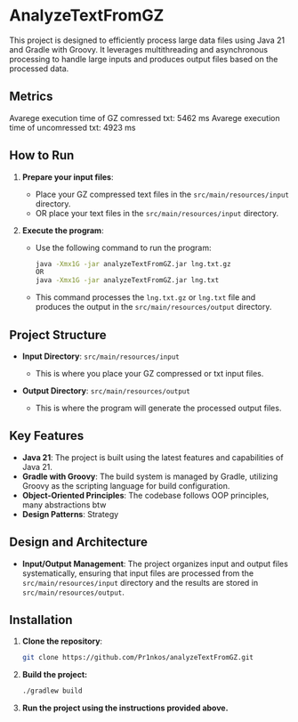 # AnalyzeTextFromGZ

This project is designed to efficiently process large data files using Java 21 and Gradle with Groovy. It leverages multithreading and asynchronous processing to handle large inputs and produces output files based on the processed data.

## Metrics
Avarege execution time of GZ comressed txt: 5462 ms
Avarege execution time of uncomressed txt: 4923 ms

## How to Run

1. **Prepare your input files**:
   - Place your GZ compressed text files in the `src/main/resources/input` directory.
   - OR place your text files in the `src/main/resources/input` directory.

2. **Execute the program**:
   - Use the following command to run the program:
     ```bash
     java -Xmx1G -jar analyzeTextFromGZ.jar lng.txt.gz
     OR
     java -Xmx1G -jar analyzeTextFromGZ.jar lng.txt
     ```
   - This command processes the `lng.txt.gz` or `lng.txt` file and produces the output in the `src/main/resources/output` directory.

## Project Structure

- **Input Directory**: `src/main/resources/input`
  - This is where you place your GZ compressed or txt input files.

- **Output Directory**: `src/main/resources/output`
  - This is where the program will generate the processed output files.

## Key Features

- **Java 21**: The project is built using the latest features and capabilities of Java 21.
- **Gradle with Groovy**: The build system is managed by Gradle, utilizing Groovy as the scripting language for build configuration.
- **Object-Oriented Principles**: The codebase follows OOP principles, many abstractions btw
- **Design Patterns**: Strategy

## Design and Architecture
  
- **Input/Output Management**: The project organizes input and output files systematically, ensuring that input files are processed from the `src/main/resources/input` directory and the results are stored in `src/main/resources/output`.

## Installation

1. **Clone the repository**:
   ```bash
   git clone https://github.com/Pr1nkos/analyzeTextFromGZ.git
   ```
2. **Build the project:**
   ```bash
   ./gradlew build
   ```
4. **Run the project using the instructions provided above.**
